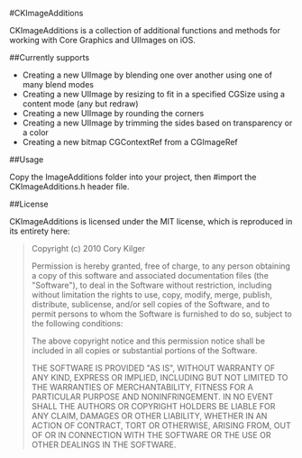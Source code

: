 #CKImageAdditions

CKImageAdditions is a collection of additional functions and methods for working with Core Graphics and UIImages on iOS.

##Currently supports

* Creating a new UIImage by blending one over another using one of many blend modes
* Creating a new UIImage by resizing to fit in a specified CGSize using a content mode (any but redraw)
* Creating a new UIImage by rounding the corners
* Creating a new UIImage by trimming the sides based on transparency or a color
* Creating a new bitmap CGContextRef from a CGImageRef

##Usage

Copy the ImageAdditions folder into your project, then #import the CKImageAdditions.h header file.

##License

CKImageAdditions is licensed under the MIT license, which is reproduced in its entirety here:

>Copyright (c) 2010 Cory Kilger
>
>Permission is hereby granted, free of charge, to any person obtaining a copy
>of this software and associated documentation files (the "Software"), to deal
>in the Software without restriction, including without limitation the rights
>to use, copy, modify, merge, publish, distribute, sublicense, and/or sell
>copies of the Software, and to permit persons to whom the Software is
>furnished to do so, subject to the following conditions:
>
>The above copyright notice and this permission notice shall be included in
>all copies or substantial portions of the Software.
>
>THE SOFTWARE IS PROVIDED "AS IS", WITHOUT WARRANTY OF ANY KIND, EXPRESS OR
>IMPLIED, INCLUDING BUT NOT LIMITED TO THE WARRANTIES OF MERCHANTABILITY,
>FITNESS FOR A PARTICULAR PURPOSE AND NONINFRINGEMENT. IN NO EVENT SHALL THE
>AUTHORS OR COPYRIGHT HOLDERS BE LIABLE FOR ANY CLAIM, DAMAGES OR OTHER
>LIABILITY, WHETHER IN AN ACTION OF CONTRACT, TORT OR OTHERWISE, ARISING FROM,
>OUT OF OR IN CONNECTION WITH THE SOFTWARE OR THE USE OR OTHER DEALINGS IN
>THE SOFTWARE.
